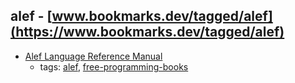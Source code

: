 alef - [www.bookmarks.dev/tagged/alef](https://www.bookmarks.dev/tagged/alef)
---
* [Alef Language Reference Manual](http://doc.cat-v.org/plan_9/2nd_edition/papers/alef/ref)
    * tags: [alef](../tagged/alef.md), [free-programming-books](../tagged/free-programming-books.md)
